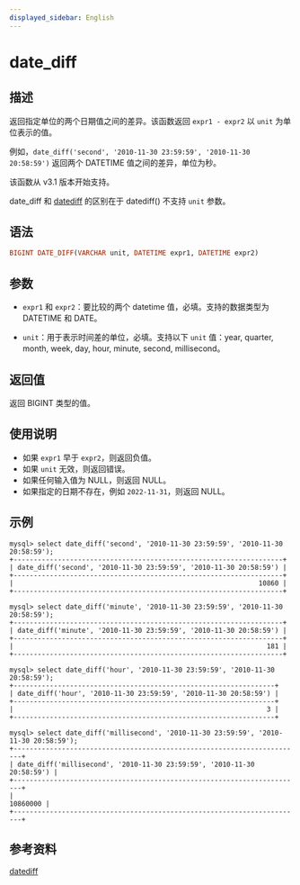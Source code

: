 ```yaml
---
displayed_sidebar: English
---
```


# date_diff

## 描述

返回指定单位的两个日期值之间的差异。该函数返回 `expr1 - expr2` 以 `unit` 为单位表示的值。

例如，`date_diff('second', '2010-11-30 23:59:59', '2010-11-30 20:58:59')` 返回两个 DATETIME 值之间的差异，单位为秒。

该函数从 v3.1 版本开始支持。

date_diff 和 [datediff](./datediff.md) 的区别在于 datediff() 不支持 `unit` 参数。

## 语法

```Haskell
BIGINT DATE_DIFF(VARCHAR unit, DATETIME expr1, DATETIME expr2)
```

## 参数

- `expr1` 和 `expr2`：要比较的两个 datetime 值，必填。支持的数据类型为 DATETIME 和 DATE。

- `unit`：用于表示时间差的单位，必填。支持以下 `unit` 值：year, quarter, month, week, day, hour, minute, second, millisecond。

## 返回值

返回 BIGINT 类型的值。

## 使用说明

- 如果 `expr1` 早于 `expr2`，则返回负值。
- 如果 `unit` 无效，则返回错误。
- 如果任何输入值为 NULL，则返回 NULL。
- 如果指定的日期不存在，例如 `2022-11-31`，则返回 NULL。

## 示例

```Plain
mysql> select date_diff('second', '2010-11-30 23:59:59', '2010-11-30 20:58:59');
+-------------------------------------------------------------------+
| date_diff('second', '2010-11-30 23:59:59', '2010-11-30 20:58:59') |
+-------------------------------------------------------------------+
|                                                             10860 |
+-------------------------------------------------------------------+

mysql> select date_diff('minute', '2010-11-30 23:59:59', '2010-11-30 20:58:59');
+-------------------------------------------------------------------+
| date_diff('minute', '2010-11-30 23:59:59', '2010-11-30 20:58:59') |
+-------------------------------------------------------------------+
|                                                               181 |
+-------------------------------------------------------------------+

mysql> select date_diff('hour', '2010-11-30 23:59:59', '2010-11-30 20:58:59');
+-----------------------------------------------------------------+
| date_diff('hour', '2010-11-30 23:59:59', '2010-11-30 20:58:59') |
+-----------------------------------------------------------------+
|                                                               3 |
+-----------------------------------------------------------------+

mysql> select date_diff('millisecond', '2010-11-30 23:59:59', '2010-11-30 20:58:59');
+------------------------------------------------------------------------+
| date_diff('millisecond', '2010-11-30 23:59:59', '2010-11-30 20:58:59') |
+------------------------------------------------------------------------+
|                                                               10860000 |
+------------------------------------------------------------------------+
```

## 参考资料

[datediff](./datediff.md)